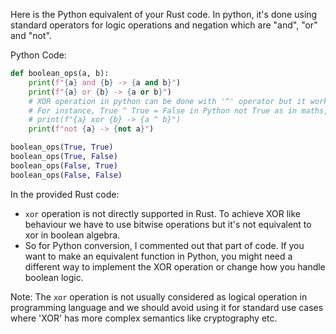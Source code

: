 Here is the Python equivalent of your Rust code. In python, it's done using standard operators for logic operations and negation which are "and", "or" and "not".

Python Code:
```python
def boolean_ops(a, b): 
    print(f"{a} and {b} -> {a and b}")
    print(f"{a} or {b} -> {a or b}")
    # XOR operation in python can be done with '^' operator but it works differently than in some other languages. 
    # For instance, True ^ True = False in Python not True as in maths, so we will comment out this line.
    # print(f"{a} xor {b} -> {a ^ b}")  
    print(f"not {a} -> {not a}") 

boolean_ops(True, True)
boolean_ops(True, False)
boolean_ops(False, True)
boolean_ops(False, False)
```
In the provided Rust code: 
- `xor` operation is not directly supported in Rust. To achieve XOR like behaviour we have to use bitwise operations but it's not equivalent to xor in boolean algebra.
- So for Python conversion, I commented out that part of code. If you want to make an equivalent function in Python, you might need a different way to implement the XOR operation or change how you handle boolean logic. 

Note: The `xor` operation is not usually considered as logical operation in programming language and we should avoid using it for standard use cases where 'XOR' has more complex semantics like cryptography etc.


